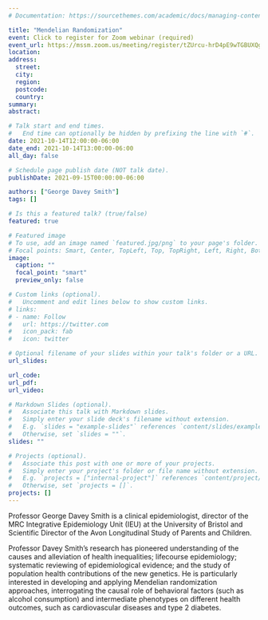 ```yaml
---
# Documentation: https://sourcethemes.com/academic/docs/managing-content/

title: "Mendelian Randomization"
event: Click to register for Zoom webinar (required)
event_url: https://mssm.zoom.us/meeting/register/tZUrcu-hrD4pE9wTGBUXQgUFdBjGlhUPDFrD
location:
address:
  street:
  city:
  region:
  postcode:
  country:
summary:
abstract:

# Talk start and end times.
#   End time can optionally be hidden by prefixing the line with `#`.
date: 2021-10-14T12:00:00-06:00
date_end: 2021-10-14T13:00:00-06:00
all_day: false

# Schedule page publish date (NOT talk date).
publishDate: 2021-09-15T00:00:00-06:00

authors: ["George Davey Smith"]
tags: []

# Is this a featured talk? (true/false)
featured: true

# Featured image
# To use, add an image named `featured.jpg/png` to your page's folder. 
# Focal points: Smart, Center, TopLeft, Top, TopRight, Left, Right, BottomLeft, Bottom, BottomRight.
image:
  caption: ""
  focal_point: "smart"
  preview_only: false

# Custom links (optional).
#   Uncomment and edit lines below to show custom links.
# links:
# - name: Follow
#   url: https://twitter.com
#   icon_pack: fab
#   icon: twitter

# Optional filename of your slides within your talk's folder or a URL.
url_slides:

url_code:
url_pdf:
url_video:

# Markdown Slides (optional).
#   Associate this talk with Markdown slides.
#   Simply enter your slide deck's filename without extension.
#   E.g. `slides = "example-slides"` references `content/slides/example-slides.md`.
#   Otherwise, set `slides = ""`.
slides: ""

# Projects (optional).
#   Associate this post with one or more of your projects.
#   Simply enter your project's folder or file name without extension.
#   E.g. `projects = ["internal-project"]` references `content/project/deep-learning/index.md`.
#   Otherwise, set `projects = []`.
projects: []
---
```


Professor George Davey Smith is a clinical epidemiologist, director of the MRC
Integrative Epidemiology Unit (IEU) at the University of Bristol and
Scientific Director of the Avon Longitudinal Study of Parents and Children.

Professor Davey Smith’s research has pioneered understanding of the causes and
alleviation of health inequalities; lifecourse epidemiology; systematic
reviewing of epidemiological evidence; and the study of population health
contributions of the new genetics. He is particularly interested in developing
and applying Mendelian randomization approaches, interrogating the causal role
of behavioral factors (such as alcohol consumption) and intermediate
phenotypes on different health outcomes, such as cardiovascular diseases and
type 2 diabetes.
